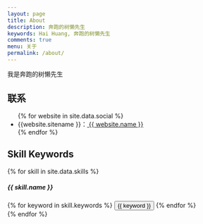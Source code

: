 ```yaml
---
layout: page
title: About
description: 奔跑的树懒先生
keywords: Hai Huang, 奔跑的树懒先生
comments: true
menu: 关于
permalink: /about/
---
```


我是奔跑的树懒先生

## 联系

<ul>
{% for website in site.data.social %}
<li>{{website.sitename }}：<a href="{{ website.url }}" target="_blank"> {{ website.name }}</a></li>
{% endfor %}
</ul>


## Skill Keywords

{% for skill in site.data.skills %}
##### {{ skill.name }}
<div class="btn-inline">
{% for keyword in skill.keywords %}
<button class="btn btn-outline" type="button">{{ keyword }}</button>
{% endfor %}
</div>
{% endfor %}
